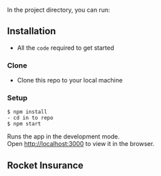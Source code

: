 In the project directory, you can run:

## Installation

- All the `code` required to get started

### Clone

- Clone this repo to your local machine 
### Setup

```shell
$ npm install
- cd in to repo
$ npm start
```
Runs the app in the development mode.<br />
Open [http://localhost:3000](http://localhost:3000) to view it in the browser.


## Rocket Insurance 